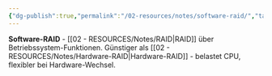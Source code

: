 ```yaml
---
{"dg-publish":true,"permalink":"/02-resources/notes/software-raid/","tags":["raid/implementation","informatik/betriebssystem/software","informatik/hardware"],"noteIcon":"","updated":"2025-09-10T17:00:13.000+02:00"}
---
```



**Software-RAID** - [[02 - RESOURCES/Notes/RAID\|RAID]] über Betriebssystem-Funktionen.
Günstiger als [[02 - RESOURCES/Notes/Hardware-RAID\|Hardware-RAID]] - belastet CPU, flexibler bei Hardware-Wechsel.